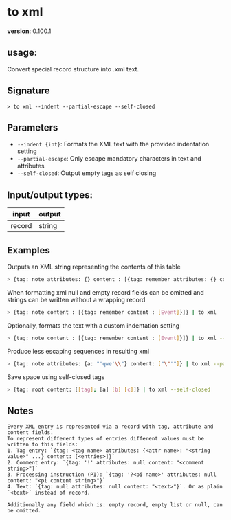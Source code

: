 # to xml

**version**: 0.100.1

## **usage**:

Convert special record structure into .xml text.

## Signature

`> to xml --indent --partial-escape --self-closed`

## Parameters

- `--indent {int}`: Formats the XML text with the provided indentation setting
- `--partial-escape`: Only escape mandatory characters in text and attributes
- `--self-closed`: Output empty tags as self closing

## Input/output types:

| input  | output |
| ------ | ------ |
| record | string |

## Examples

Outputs an XML string representing the contents of this table

```bash
> {tag: note attributes: {} content : [{tag: remember attributes: {} content : [{tag: null attributes: null content : Event}]}]} | to xml
```

When formatting xml null and empty record fields can be omitted and strings can be written without a wrapping record

```bash
> {tag: note content : [{tag: remember content : [Event]}]} | to xml
```

Optionally, formats the text with a custom indentation setting

```bash
> {tag: note content : [{tag: remember content : [Event]}]} | to xml --indent 3
```

Produce less escaping sequences in resulting xml

```bash
> {tag: note attributes: {a: "'qwe'\\"} content: ["\"'"]} | to xml --partial-escape
```

Save space using self-closed tags

```bash
> {tag: root content: [[tag]; [a] [b] [c]]} | to xml --self-closed
```

## Notes

```text
Every XML entry is represented via a record with tag, attribute and content fields.
To represent different types of entries different values must be written to this fields:
1. Tag entry: `{tag: <tag name> attributes: {<attr name>: "<string value>" ...} content: [<entries>]}`
2. Comment entry: `{tag: '!' attributes: null content: "<comment string>"}`
3. Processing instruction (PI): `{tag: '?<pi name>' attributes: null content: "<pi content string>"}`
4. Text: `{tag: null attributes: null content: "<text>"}`. Or as plain `<text>` instead of record.

Additionally any field which is: empty record, empty list or null, can be omitted.
```
